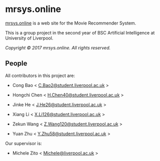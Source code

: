 # mrsys.online

[mrsys.online](https://www.mrsys.online/) is a web site for the Movie Recommender System.

This is a group project in the second year of BSC Artificial Intelligence at University of Liverpool.

*Copyright &copy; 2017 mrsys.online. All rights reserved.*

## People

All contributors in this project are:

+ Cong Bao < C.Bao2@student.liverpool.ac.uk >

+ Hongchi Chen < H.Chen40@student.liverpool.ac.uk >

+ Jinke He < J.He26@student.liverpool.ac.uk >

+ Xiang Li < X.Li126@student.liverpool.ac.uk >

+ Zekun Wang < Z.Wang120@student.liverpool.ac.uk >

+ Yuan Zhu < Y.Zhu58@student.liverpool.ac.uk >

Our supervisor is:

+ Michele Zito < Michele@liverpool.ac.uk >